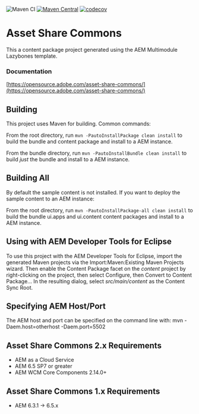 ![Maven CI](https://github.com/adobe/asset-share-commons/actions/workflows/maven.yml/badge.svg)
[![Maven Central](https://maven-badges.herokuapp.com/maven-central/com.adobe.aem.commons/assetshare/badge.svg)](https://maven-badges.herokuapp.com/maven-central/com.adobe.aem.commons/assetshare)
[![codecov](https://codecov.io/gh/adobe/asset-share-commons/branch/develop/graph/badge.svg)](https://codecov.io/gh/Adobe-Marketing-Cloud/asset-share-commons)

# Asset Share Commons

This a content package project generated using the AEM Multimodule Lazybones template.

### Documentation

[https://opensource.adobe.com/asset-share-commons/](https://opensource.adobe.com/asset-share-commons/)

## Building

This project uses Maven for building. Common commands:

From the root directory, run ``mvn -PautoInstallPackage clean install`` to build the bundle and content package and install to a AEM instance.

From the bundle directory, run ``mvn -PautoInstallBundle clean install`` to build *just* the bundle and install to a AEM instance.

## Building All

By default the sample content is not installed. If you want to deploy the sample content to an AEM instance:

From the root directory, run ``mvn -PautoInstallPackage-all clean install`` to build the bundle ui.apps and ui.content content packages and install to a AEM instance.

## Using with AEM Developer Tools for Eclipse

To use this project with the AEM Developer Tools for Eclipse, import the generated Maven projects via the Import:Maven:Existing Maven Projects wizard. Then enable the Content Package facet on the _content_ project by right-clicking on the project, then select Configure, then Convert to Content Package... In the resulting dialog, select _src/main/content_ as the Content Sync Root.

## Specifying AEM Host/Port

The AEM host and port can be specified on the command line with:
mvn -Daem.host=otherhost -Daem.port=5502 <goals>


## Asset Share Commons 2.x Requirements

* AEM as a Cloud Service 
* AEM 6.5 SP7 or greater
* AEM WCM Core Components 2.14.0+

## Asset Share Commons 1.x Requirements

* AEM 6.3.1 -> 6.5.x


